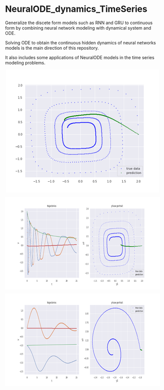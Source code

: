 # NeuralODE_dynamics_TimeSeries


Generalize the discete form models such as RNN and GRU to continuous form by combining neural network modeling with dynamical system and ODE. 

Solving ODE to obtain the continuous hidden dynamics of neural networks models is the main direction of this repository. 

It also includes some applications of NeuralODE models in the time series modeling problems.


<p align="center">
<img align="middle" src="./timeSeries_sim_NeuralODE.gif" alt="ODE Time Series Simulation" width="500" height="400" />
</p>


<p align="center">
<img align="middle" src="./figures/timeSeries_sim_NeuralODE2.gif" alt="ODE Time Series Simulation" width="900" height="300" />
</p>


<p align="center">
<img align="middle" src="./figures/timeSeries_sim_NeuralODE3.gif" alt="ODE Time Series Simulation" width="900" height="300" />
</p>
